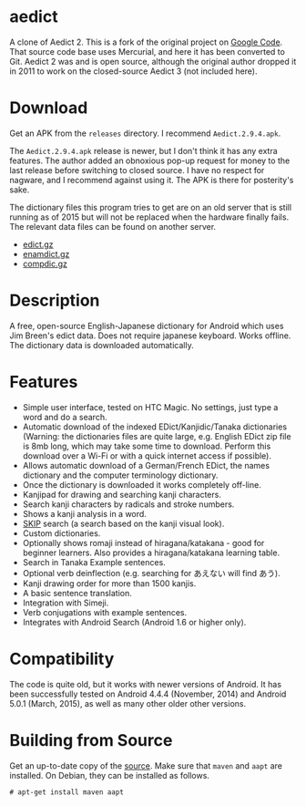 # aedict

A clone of Aedict 2.  This is a fork of the original project on [Google Code](https://code.google.com/p/aedict/).  That source code base uses Mercurial, and here it has been converted to Git.  Aedict 2 was and is open source, although the original author dropped it in 2011 to work on the closed-source Aedict 3 (not included here).

# Download

Get an APK from the `releases` directory.  I recommend `Aedict.2.9.4.apk`.

The `Aedict.2.9.4.apk` release is newer, but I don't think it has any extra features.  The author added an obnoxious pop-up request for money to the last release before switching to closed source.  I have no respect for nagware, and I recommend against using it.  The APK is there for posterity's sake.

The dictionary files this program tries to get are on an old server that is still running as of 2015 but will not be replaced when the hardware finally fails.  The relevant data files can be found on another server.

* [edict.gz](ftp://ftp.edrdg.org/pub/Nihongo/edict.gz)
* [enamdict.gz](ftp://ftp.edrdg.org/pub/Nihongo/enamdict.gz)
* [compdic.gz](ftp://ftp.edrdg.org/pub/Nihongo/compdic.gz)

# Description

A free, open-source English-Japanese dictionary for Android which uses Jim Breen's edict data. Does not require japanese keyboard. Works offline. The dictionary data is downloaded automatically. 

# Features

* Simple user interface, tested on HTC Magic. No settings, just type a word and do a search.
* Automatic download of the indexed EDict/Kanjidic/Tanaka dictionaries (Warning: the dictionaries files are quite large, e.g. English EDict zip file is 8mb long, which may take some time to download. Perform this download over a Wi-Fi or with a quick internet access if possible).
* Allows automatic download of a German/French EDict, the names dictionary and the computer terminology dictionary.
* Once the dictionary is downloaded it works completely off-line.
* Kanjipad for drawing and searching kanji characters.
* Search kanji characters by radicals and stroke numbers.
* Shows a kanji analysis in a word.
* [SKIP](http://www.basic-japanese.com/Hilfsdateien/skipCode.html) search (a search based on the kanji visual look).
* Custom dictionaries.
* Optionally shows romaji instead of hiragana/katakana - good for beginner learners. Also provides a hiragana/katakana learning table.
* Search in Tanaka Example sentences.
* Optional verb deinflection (e.g. searching for あえない will find あう).
* Kanji drawing order for more than 1500 kanjis.
* A basic sentence translation.
* Integration with Simeji.
* Verb conjugations with example sentences.
* Integrates with Android Search (Android 1.6 or higher only).

# Compatibility

The code is quite old, but it works with newer versions of Android.  It has been successfully tested on Android 4.4.4 (November, 2014) and Android 5.0.1 (March, 2015), as well as many other older other versions.

# Building from Source

Get an up-to-date copy of the [source](https://github.com/dper/aedict).  Make sure that `maven` and `aapt` are installed.  On Debian, they can be installed as follows.

```
# apt-get install maven aapt
```
